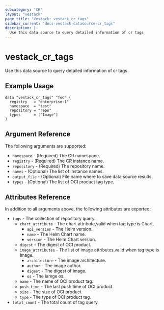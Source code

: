 ```yaml
---
subcategory: "CR"
layout: "vestack"
page_title: "Vestack: vestack_cr_tags"
sidebar_current: "docs-vestack-datasource-cr_tags"
description: |-
  Use this data source to query detailed information of cr tags
---
```

# vestack_cr_tags
Use this data source to query detailed information of cr tags
## Example Usage
```hcl
data "vestack_cr_tags" "foo" {
  registry   = "enterprise-1"
  namespace  = "test"
  repository = "repo"
  types      = ["Image"]
}
```
## Argument Reference
The following arguments are supported:
* `namespace` - (Required) The CR namespace.
* `registry` - (Required) The CR instance name.
* `repository` - (Required) The repository name.
* `names` - (Optional) The list of instance names.
* `output_file` - (Optional) File name where to save data source results.
* `types` - (Optional) The list of OCI product tag type.

## Attributes Reference
In addition to all arguments above, the following attributes are exported:
* `tags` - The collection of repository query.
    * `chart_attribute` - The chart attribute,valid when tag type is Chart.
        * `api_version` - The Helm version.
        * `name` - The Helm Chart name.
        * `version` - The Helm Chart version.
    * `digest` - The digest of OCI product.
    * `image_attributes` - The list of image attributes,valid when tag type is Image.
        * `architecture` - The image architecture.
        * `author` - The image author.
        * `digest` - The digest of image.
        * `os` - The iamge os.
    * `name` - The name of OCI product tag.
    * `push_time` - The last push time of OCI product.
    * `size` - The size of OCI product.
    * `type` - The type of OCI product tag.
* `total_count` - The total count of tag query.


